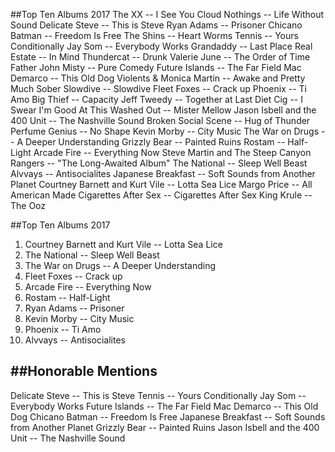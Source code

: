 ##Top Ten Albums 2017
The XX -- I See You
Cloud Nothings -- Life Without Sound
Delicate Steve -- This is Steve
Ryan Adams -- Prisoner
Chicano Batman -- Freedom Is Free
The Shins -- Heart Worms
Tennis -- Yours Conditionally
Jay Som -- Everybody Works
Grandaddy -- Last Place
Real Estate -- In Mind
Thundercat -- Drunk
Valerie June -- The Order of Time
Father John Misty -- Pure Comedy
Future Islands -- The Far Field
Mac Demarco -- This Old Dog
Violents & Monica Martin -- Awake and Pretty Much Sober
Slowdive -- Slowdive
Fleet Foxes -- Crack up
Phoenix -- Ti Amo
Big Thief -- Capacity
Jeff Tweedy -- Together at Last
Diet Cig -- I Swear I'm Good At This
Washed Out -- Mister Mellow
Jason Isbell and the 400 Unit -- The Nashville Sound
Broken Social Scene -- Hug of Thunder
Perfume Genius -- No Shape
Kevin Morby -- City Music
The War on Drugs -- A Deeper Understanding
Grizzly Bear -- Painted Ruins
Rostam -- Half-Light
Arcade Fire -- Everything Now
Steve Martin and The Steep Canyon Rangers -- "The Long-Awaited Album"
The National -- Sleep Well Beast
Alvvays -- Antisocialites
Japanese Breakfast -- Soft Sounds from Another Planet
Courtney Barnett and Kurt Vile -- Lotta Sea Lice
Margo Price -- All American Made
Cigarettes After Sex -- Cigarettes After Sex
King Krule -- The Ooz


##Top Ten Albums 2017
1. Courtney Barnett and Kurt Vile -- Lotta Sea Lice
2. The National -- Sleep Well Beast
3. The War on Drugs -- A Deeper Understanding
4. Fleet Foxes -- Crack up
5. Arcade Fire -- Everything Now
6. Rostam -- Half-Light
7. Ryan Adams -- Prisoner
8. Kevin Morby -- City Music
9. Phoenix -- Ti Amo
10. Alvvays -- Antisocialites


##Honorable Mentions
---
Delicate Steve -- This is Steve
Tennis -- Yours Conditionally
Jay Som -- Everybody Works
Future Islands -- The Far Field
Mac Demarco -- This Old Dog
Chicano Batman -- Freedom Is Free
Japanese Breakfast -- Soft Sounds from Another Planet
Grizzly Bear -- Painted Ruins
Jason Isbell and the 400 Unit -- The Nashville Sound

